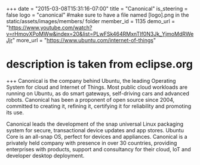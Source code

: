 +++
date = "2015-03-08T15:31:16-07:00"
title = "Canonical"
is_steering = false
logo = "canonical" #make sure to have a file named [logo].png in the static/assets/images/members/ folder
member_id = 1135
demo_url = "https://www.youtube.com/watch?v=rHmovXPoMWw&index=20&list=PLwFSk464RMxnTIf0N3Jk_YjmoMdRWeJjr"
more_url = "https://www.ubuntu.com/internet-of-things"
# description is taken from eclipse.org
+++
Canonical is the company behind Ubuntu, the leading Operating System for cloud and Internet of Things. Most public cloud workloads are running on Ubuntu, as do smart gateways, self-driving cars and advanced robots. Canonical has been a proponent of open source since 2004, committed to creating it, refining it, certifying it for reliability and promoting its use. 
 
Canonical leads the development of the snap universal Linux packaging system for secure, transactional device updates and app stores. Ubuntu Core is an all-snap OS, perfect for devices and appliances. Canonical is a privately held company with presence in over 30 countries, providing enterprises with products, support and consultancy for their cloud, IoT and developer desktop deployment.
